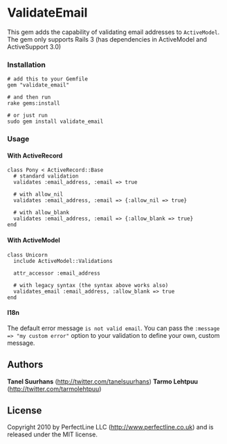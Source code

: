 # ValidateEmail

This gem adds the capability of validating email addresses to `ActiveModel`. 
The gem only supports Rails 3 (has dependencies in ActiveModel and ActiveSupport 3.0)

### Installation
    # add this to your Gemfile
    gem "validate_email"

    # and then run
    rake gems:install

    # or just run
    sudo gem install validate_email

### Usage

#### With ActiveRecord
    class Pony < ActiveRecord::Base
      # standard validation
      validates :email_address, :email => true

      # with allow_nil
      validates :email_address, :email => {:allow_nil => true}

      # with allow_blank
      validates :email_address, :email => {:allow_blank => true}
    end

#### With ActiveModel
    class Unicorn
      include ActiveModel::Validations

      attr_accessor :email_address

      # with legacy syntax (the syntax above works also)
      validates_email :email_address, :allow_blank => true
    end

#### I18n

The default error message `is not valid email`.
You can pass the `:message => "my custom error"` option to your validation to define your own, custom message.

## Authors

**Tanel Suurhans** (<http://twitter.com/tanelsuurhans>)
**Tarmo Lehtpuu** (<http://twitter.com/tarmolehtpuu>)

## License
Copyright 2010 by PerfectLine LLC (<http://www.perfectline.co.uk>) and is released under the MIT license.

